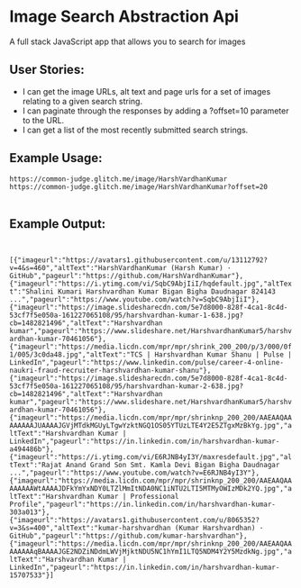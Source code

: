 <!DOCTYPE html>
<html>
  <head>
    <link href="https://fonts.googleapis.com/css?family=Lato" rel="stylesheet">
    <meta name="description" content="A cool thing made with Glitch">
    <meta charset="utf-8">
    <meta http-equiv="X-UA-Compatible" content="IE=edge">
    <meta name="viewport" content="width=device-width, initial-scale=1">
    <link rel="stylesheet" href="/style.css">
  </head>
  <body>
    <h1>
      Image Search Abstraction Api
    </h1>
    <div>
      <p>
        A full stack JavaScript app that allows you to search for images 
      </p>
    </div>
    <div>
      <h2>
        User Stories:
      </h2>
        <ul>
          <li>I can get the image URLs, alt text and page urls for a set of images relating to a given search string.</li>
          <li>I can paginate through the responses by adding a ?offset=10 parameter to the URL.</li>
          <li>I can get a list of the most recently submitted search strings.</li>
        </ul>
      <h2>
        Example Usage:
      </h2>
      <p>
        <code>https://common-judge.glitch.me/image/HarshVardhanKumar</code>
        <br>
        <code>https://common-judge.glitch.me/image/HarshVardhanKumar?offset=20</code>
        <br>
        <br>
      </p>
      <h2>
        Example Output:
      </h2>
      <p><code>
        [{"imageurl":"https://avatars1.githubusercontent.com/u/13112792?v=4&s=460","altText":"HarshVardhanKumar (Harsh Kumar) · GitHub","pageurl":"https://github.com/HarshVardhanKumar"},{"imageurl":"https://i.ytimg.com/vi/SqbC9AbjIiI/hqdefault.jpg","altText":"Shalini Kumari Harshvardhan Kumar Bigan Bigha Daudnagar 824143 ...","pageurl":"https://www.youtube.com/watch?v=SqbC9AbjIiI"},{"imageurl":"https://image.slidesharecdn.com/5e7d8000-828f-4ca1-8c4d-53cf7f5e050a-161227065108/95/harshvardhan-kumar-1-638.jpg?cb=1482821496","altText":"Harshvardhan kumar","pageurl":"https://www.slideshare.net/HarshvardhanKumar5/harshvardhan-kumar-70461056"},{"imageurl":"https://media.licdn.com/mpr/mpr/shrink_200_200/p/3/000/0f1/005/3c0da48.jpg","altText":"TCS | Harshvardhan Kumar Shanu | Pulse | LinkedIn","pageurl":"https://www.linkedin.com/pulse/career-4-online-naukri-fraud-recruiter-harshvardhan-kumar-shanu"},{"imageurl":"https://image.slidesharecdn.com/5e7d8000-828f-4ca1-8c4d-53cf7f5e050a-161227065108/95/harshvardhan-kumar-2-638.jpg?cb=1482821496","altText":"Harshvardhan kumar","pageurl":"https://www.slideshare.net/HarshvardhanKumar5/harshvardhan-kumar-70461056"},{"imageurl":"https://media.licdn.com/mpr/mpr/shrinknp_200_200/AAEAAQAAAAAAAAJUAAAAJGVjMTdkMGUyLTgwYzktNGQ1OS05YTUzLTE4Y2E5ZTgxMzBkYg.jpg","altText":"Harshvardhan Kumar | LinkedIn","pageurl":"https://in.linkedin.com/in/harshvardhan-kumar-a494486b"},{"imageurl":"https://i.ytimg.com/vi/E6RJNB4yI3Y/maxresdefault.jpg","altText":"Rajat Anand Grand Son Smt. Kamla Devi Bigan Bigha Daudnagar ...","pageurl":"https://www.youtube.com/watch?v=E6RJNB4yI3Y"},{"imageurl":"https://media.licdn.com/mpr/mpr/shrinknp_200_200/AAEAAQAAAAAAAAWtAAAAJDFkYmYxNDY0LTZlMmItNDA0NC1iNTU2LTI5MTMyOWIzMDk2YQ.jpg","altText":"Harshvardhan Kumar | Professional Profile","pageurl":"https://in.linkedin.com/in/harshvardhan-kumar-303a013"},{"imageurl":"https://avatars1.githubusercontent.com/u/8065352?v=3&s=400","altText":"kumar-harshvardhan (Kumar Harshvardhan) · GitHub","pageurl":"https://github.com/kumar-harshvardhan"},{"imageurl":"https://media.licdn.com/mpr/mpr/shrinknp_200_200/AAEAAQAAAAAAAAqBAAAAJGE2NDZiNDdmLWVjMjktNDU5NC1hYmI1LTQ5NDM4Y2Y5MzdkNg.jpg","altText":"Harshvardhan Kumar | LinkedIn","pageurl":"https://in.linkedin.com/in/harshvardhan-kumar-15707533"}]
        </code>
      </p>
    </div>
    <!-- Your web-app is https, so your scripts need to be too -->
     </body>
</html>
